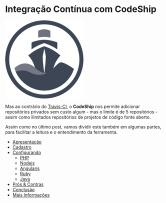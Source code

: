 # Integração Contínua com CodeShip

<img src="assets/codeship.png" class="img img-responsive pull-right" alt="Codeship Logo" title="Codeship" width="250">

Mas ao contrário do [Travis-CI](https://www.travis-ci.org), o **CodeShip** nos permite adicionar repositórios privados sem custo algum - mas o limite
é de 5 repositórios - assim como ilimitados repositórios de projetos de código fonte aberto.

Assim como no último post, vamos dividir este também em algumas partes, para facilitar a leitura e o entendimento da ferramenta.

- [Apresentação](codeship.1.md)
- [Cadastro](codeship.2.md)
- [Configurando](codeship.3.md)
    - [PHP](codeship.4.md)
    - [Nodejs](codeship.5.md)
    - [Angularjs](codeship.6.md)
    - [Ruby](codeship.7.md)
    - [Java](codeship.8.md)
- [Prós & Contras](codeship.9.md)
- [Conclusão](codeship.10.md)
- [Mais Informações](codeship.11.md)
